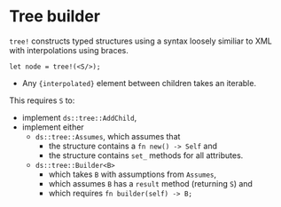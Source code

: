# Tree builder

`tree!` constructs typed structures using a syntax loosely similiar to XML with interpolations using braces.

```
let node = tree!(<S/>);
```

- Any `{interpolated}` element between children takes an iterable.

This requires `S` to:

- implement `ds::tree::AddChild`,
- implement either
  - `ds::tree::Assumes`, which assumes that
    - the structure contains a `fn new() -> Self` and
    - the structure contains `set_` methods for all attributes.
  - `ds::tree::Builder<B>`
    - which takes `B` with assumptions from `Assumes`,
    - which assumes `B` has a `result` method (returning `S`) and
    - which requires `fn builder(self) -> B;`